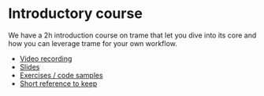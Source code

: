 # Introductory course

We have a 2h introduction course on trame that let you dive into its core and how you can leverage trame for your own workflow.

- [Video recording](https://vimeo.com/761096621/af2287747f)
- [Slides](https://github.com/Kitware/trame-tutorial/raw/master/course/introduction/Introduction_to_trame.pdf)
- [Exercises / code samples](https://github.com/Kitware/trame-tutorial/raw/master/course/introduction/exercises.zip)
- [Short reference to keep](https://github.com/Kitware/trame-tutorial/raw/master/course/introduction/trame_intro_ref.pdf)
